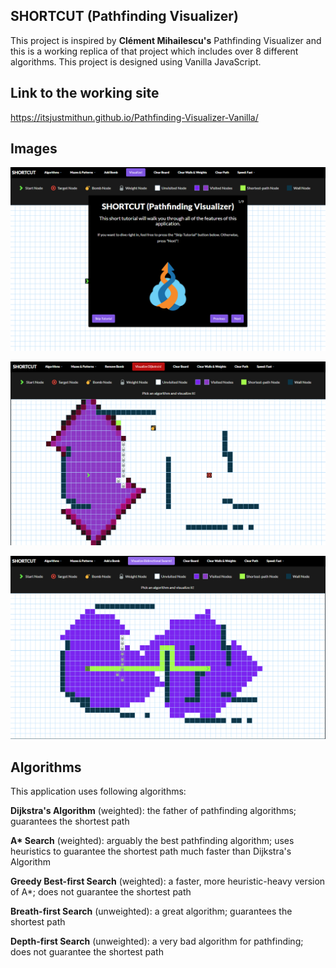 ## SHORTCUT (Pathfinding Visualizer)

This project is inspired by **Clément Mihailescu's** Pathfinding Visualizer and this is a working replica of that project which includes over 8 different algorithms. This project is designed using Vanilla JavaScript.

## Link to the working site

https://itsjustmithun.github.io/Pathfinding-Visualizer-Vanilla/

## Images

![Github-1.png](Github-1.png)

![Github-2.png](Github-2.png)

![Github-3.png](Github-3.png)

## Algorithms

This application uses following algorithms:

**Dijkstra's Algorithm** (weighted): the father of pathfinding algorithms; guarantees the shortest path

**A\* Search** (weighted): arguably the best pathfinding algorithm; uses heuristics to guarantee the shortest path much faster than Dijkstra's Algorithm

**Greedy Best-first Search** (weighted): a faster, more heuristic-heavy version of A\*; does not guarantee the shortest path

**Breath-first Search** (unweighted): a great algorithm; guarantees the shortest path

**Depth-first Search** (unweighted): a very bad algorithm for pathfinding; does not guarantee the shortest path
